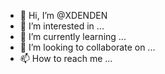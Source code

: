 - 👋 Hi, I’m @XDENDEN
- 👀 I’m interested in ...
- 🌱 I’m currently learning ...
- 💞️ I’m looking to collaborate on ...
- 📫 How to reach me ...

<!---
XDENDEN/XDENDEN is a ✨ special ✨ repository because its `README.md` (this file) appears on your GitHub profile.
You can click the Preview link to take a look at your changes.
--->
